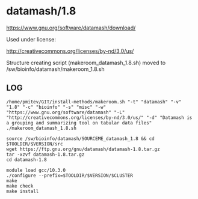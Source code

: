 datamash/1.8
========================

<https://www.gnu.org/software/datamash/download/>

Used under license:

<http://creativecommons.org/licenses/by-nd/3.0/us/>

Structure creating script (makeroom_datamash_1.8.sh) moved to /sw/bioinfo/datamash/makeroom_1.8.sh

LOG
---

    /home/pmitev/GIT/install-methods/makeroom.sh "-t" "datamash" "-v" "1.8" "-c" "bioinfo" "-s" "misc" "-w" "https://www.gnu.org/software/datamash" "-L" "http://creativecommons.org/licenses/by-nd/3.0/us/" "-d" "Datamash is a grouping and summarizing tool on tabular data files"
    ./makeroom_datamash_1.8.sh

    source /sw/bioinfo/datamash/SOURCEME_datamash_1.8 && cd $TOOLDIR/$VERSION/src
    wget https://ftp.gnu.org/gnu/datamash/datamash-1.8.tar.gz
    tar -xzvf datamash-1.8.tar.gz
    cd datamash-1.8

    module load gcc/10.3.0
    ./configure --prefix=$TOOLDIR/$VERSION/$CLUSTER
    make
    make check
    make install
